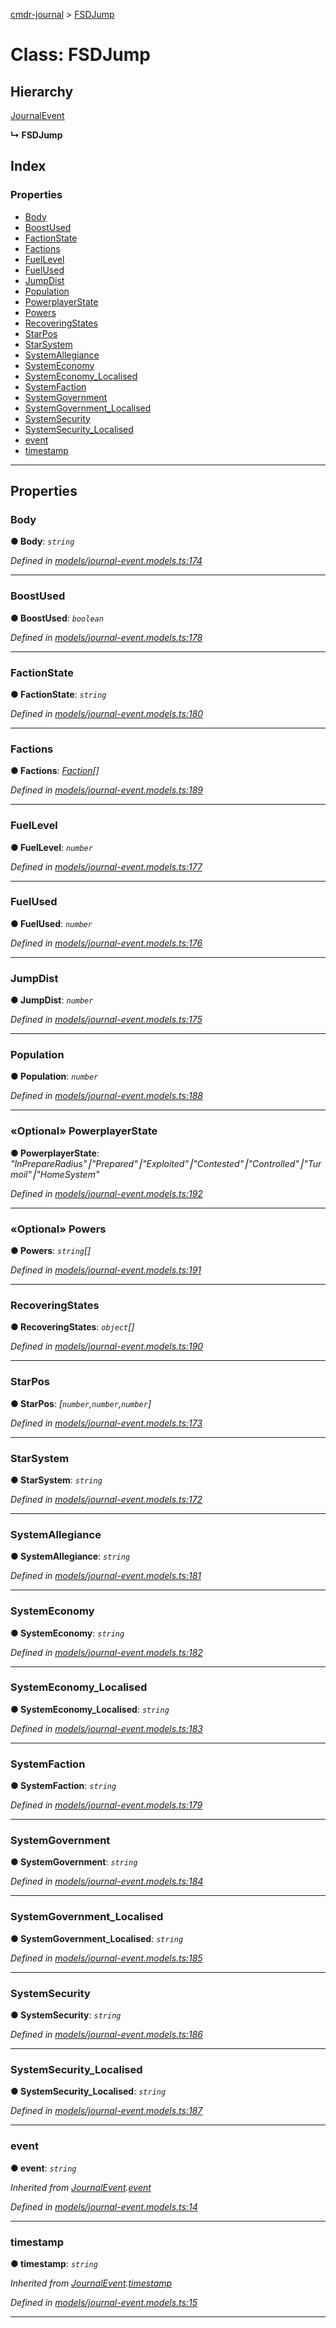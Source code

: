 [cmdr-journal](../README.md) > [FSDJump](../classes/fsdjump.md)



# Class: FSDJump

## Hierarchy


 [JournalEvent](journalevent.md)

**↳ FSDJump**







## Index

### Properties

* [Body](fsdjump.md#body)
* [BoostUsed](fsdjump.md#boostused)
* [FactionState](fsdjump.md#factionstate)
* [Factions](fsdjump.md#factions)
* [FuelLevel](fsdjump.md#fuellevel)
* [FuelUsed](fsdjump.md#fuelused)
* [JumpDist](fsdjump.md#jumpdist)
* [Population](fsdjump.md#population)
* [PowerplayerState](fsdjump.md#powerplayerstate)
* [Powers](fsdjump.md#powers)
* [RecoveringStates](fsdjump.md#recoveringstates)
* [StarPos](fsdjump.md#starpos)
* [StarSystem](fsdjump.md#starsystem)
* [SystemAllegiance](fsdjump.md#systemallegiance)
* [SystemEconomy](fsdjump.md#systemeconomy)
* [SystemEconomy_Localised](fsdjump.md#systemeconomy_localised)
* [SystemFaction](fsdjump.md#systemfaction)
* [SystemGovernment](fsdjump.md#systemgovernment)
* [SystemGovernment_Localised](fsdjump.md#systemgovernment_localised)
* [SystemSecurity](fsdjump.md#systemsecurity)
* [SystemSecurity_Localised](fsdjump.md#systemsecurity_localised)
* [event](fsdjump.md#event)
* [timestamp](fsdjump.md#timestamp)



---
## Properties
<a id="body"></a>

###  Body

**●  Body**:  *`string`* 

*Defined in [models/journal-event.models.ts:174](https://github.com/chrisbruford/cmdr-journal/blob/5b08b7d/src/models/journal-event.models.ts#L174)*





___

<a id="boostused"></a>

###  BoostUsed

**●  BoostUsed**:  *`boolean`* 

*Defined in [models/journal-event.models.ts:178](https://github.com/chrisbruford/cmdr-journal/blob/5b08b7d/src/models/journal-event.models.ts#L178)*





___

<a id="factionstate"></a>

###  FactionState

**●  FactionState**:  *`string`* 

*Defined in [models/journal-event.models.ts:180](https://github.com/chrisbruford/cmdr-journal/blob/5b08b7d/src/models/journal-event.models.ts#L180)*





___

<a id="factions"></a>

###  Factions

**●  Factions**:  *[Faction](faction.md)[]* 

*Defined in [models/journal-event.models.ts:189](https://github.com/chrisbruford/cmdr-journal/blob/5b08b7d/src/models/journal-event.models.ts#L189)*





___

<a id="fuellevel"></a>

###  FuelLevel

**●  FuelLevel**:  *`number`* 

*Defined in [models/journal-event.models.ts:177](https://github.com/chrisbruford/cmdr-journal/blob/5b08b7d/src/models/journal-event.models.ts#L177)*





___

<a id="fuelused"></a>

###  FuelUsed

**●  FuelUsed**:  *`number`* 

*Defined in [models/journal-event.models.ts:176](https://github.com/chrisbruford/cmdr-journal/blob/5b08b7d/src/models/journal-event.models.ts#L176)*





___

<a id="jumpdist"></a>

###  JumpDist

**●  JumpDist**:  *`number`* 

*Defined in [models/journal-event.models.ts:175](https://github.com/chrisbruford/cmdr-journal/blob/5b08b7d/src/models/journal-event.models.ts#L175)*





___

<a id="population"></a>

###  Population

**●  Population**:  *`number`* 

*Defined in [models/journal-event.models.ts:188](https://github.com/chrisbruford/cmdr-journal/blob/5b08b7d/src/models/journal-event.models.ts#L188)*





___

<a id="powerplayerstate"></a>

### «Optional» PowerplayerState

**●  PowerplayerState**:  *"InPrepareRadius"⎮"Prepared"⎮"Exploited"⎮"Contested"⎮"Controlled"⎮"Turmoil"⎮"HomeSystem"* 

*Defined in [models/journal-event.models.ts:192](https://github.com/chrisbruford/cmdr-journal/blob/5b08b7d/src/models/journal-event.models.ts#L192)*





___

<a id="powers"></a>

### «Optional» Powers

**●  Powers**:  *`string`[]* 

*Defined in [models/journal-event.models.ts:191](https://github.com/chrisbruford/cmdr-journal/blob/5b08b7d/src/models/journal-event.models.ts#L191)*





___

<a id="recoveringstates"></a>

###  RecoveringStates

**●  RecoveringStates**:  *`object`[]* 

*Defined in [models/journal-event.models.ts:190](https://github.com/chrisbruford/cmdr-journal/blob/5b08b7d/src/models/journal-event.models.ts#L190)*





___

<a id="starpos"></a>

###  StarPos

**●  StarPos**:  *[`number`,`number`,`number`]* 

*Defined in [models/journal-event.models.ts:173](https://github.com/chrisbruford/cmdr-journal/blob/5b08b7d/src/models/journal-event.models.ts#L173)*





___

<a id="starsystem"></a>

###  StarSystem

**●  StarSystem**:  *`string`* 

*Defined in [models/journal-event.models.ts:172](https://github.com/chrisbruford/cmdr-journal/blob/5b08b7d/src/models/journal-event.models.ts#L172)*





___

<a id="systemallegiance"></a>

###  SystemAllegiance

**●  SystemAllegiance**:  *`string`* 

*Defined in [models/journal-event.models.ts:181](https://github.com/chrisbruford/cmdr-journal/blob/5b08b7d/src/models/journal-event.models.ts#L181)*





___

<a id="systemeconomy"></a>

###  SystemEconomy

**●  SystemEconomy**:  *`string`* 

*Defined in [models/journal-event.models.ts:182](https://github.com/chrisbruford/cmdr-journal/blob/5b08b7d/src/models/journal-event.models.ts#L182)*





___

<a id="systemeconomy_localised"></a>

###  SystemEconomy_Localised

**●  SystemEconomy_Localised**:  *`string`* 

*Defined in [models/journal-event.models.ts:183](https://github.com/chrisbruford/cmdr-journal/blob/5b08b7d/src/models/journal-event.models.ts#L183)*





___

<a id="systemfaction"></a>

###  SystemFaction

**●  SystemFaction**:  *`string`* 

*Defined in [models/journal-event.models.ts:179](https://github.com/chrisbruford/cmdr-journal/blob/5b08b7d/src/models/journal-event.models.ts#L179)*





___

<a id="systemgovernment"></a>

###  SystemGovernment

**●  SystemGovernment**:  *`string`* 

*Defined in [models/journal-event.models.ts:184](https://github.com/chrisbruford/cmdr-journal/blob/5b08b7d/src/models/journal-event.models.ts#L184)*





___

<a id="systemgovernment_localised"></a>

###  SystemGovernment_Localised

**●  SystemGovernment_Localised**:  *`string`* 

*Defined in [models/journal-event.models.ts:185](https://github.com/chrisbruford/cmdr-journal/blob/5b08b7d/src/models/journal-event.models.ts#L185)*





___

<a id="systemsecurity"></a>

###  SystemSecurity

**●  SystemSecurity**:  *`string`* 

*Defined in [models/journal-event.models.ts:186](https://github.com/chrisbruford/cmdr-journal/blob/5b08b7d/src/models/journal-event.models.ts#L186)*





___

<a id="systemsecurity_localised"></a>

###  SystemSecurity_Localised

**●  SystemSecurity_Localised**:  *`string`* 

*Defined in [models/journal-event.models.ts:187](https://github.com/chrisbruford/cmdr-journal/blob/5b08b7d/src/models/journal-event.models.ts#L187)*





___

<a id="event"></a>

###  event

**●  event**:  *`string`* 

*Inherited from [JournalEvent](journalevent.md).[event](journalevent.md#event)*

*Defined in [models/journal-event.models.ts:14](https://github.com/chrisbruford/cmdr-journal/blob/5b08b7d/src/models/journal-event.models.ts#L14)*





___

<a id="timestamp"></a>

###  timestamp

**●  timestamp**:  *`string`* 

*Inherited from [JournalEvent](journalevent.md).[timestamp](journalevent.md#timestamp)*

*Defined in [models/journal-event.models.ts:15](https://github.com/chrisbruford/cmdr-journal/blob/5b08b7d/src/models/journal-event.models.ts#L15)*





___


